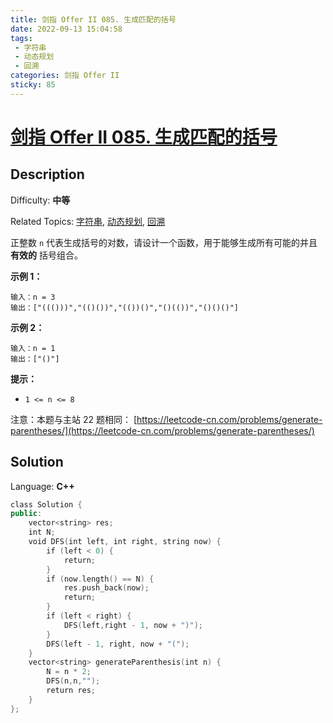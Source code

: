 ```yaml
---
title: 剑指 Offer II 085. 生成匹配的括号
date: 2022-09-13 15:04:58
tags:
 - 字符串
 - 动态规划
 - 回溯
categories: 剑指 Offer II
sticky: 85
---
```


# [剑指 Offer II 085\. 生成匹配的括号](https://leetcode.cn/problems/IDBivT/)

## Description

Difficulty: **中等**  

Related Topics: [字符串](https://leetcode.cn/tag/string/), [动态规划](https://leetcode.cn/tag/dynamic-programming/), [回溯](https://leetcode.cn/tag/backtracking/)


正整数 `n` 代表生成括号的对数，请设计一个函数，用于能够生成所有可能的并且 **有效的** 括号组合。

**示例 1：**

```
输入：n = 3
输出：["((()))","(()())","(())()","()(())","()()()"]
```

**示例 2：**

```
输入：n = 1
输出：["()"]
```

**提示：**

*   `1 <= n <= 8`

注意：本题与主站 22 题相同： [https://leetcode-cn.com/problems/generate-parentheses/](https://leetcode-cn.com/problems/generate-parentheses/)


## Solution

Language: **C++**

```c++
class Solution {
public:
    vector<string> res;
    int N;
    void DFS(int left, int right, string now) {
        if (left < 0) {
            return;
        }
        if (now.length() == N) {
            res.push_back(now);
            return;
        }
        if (left < right) {
            DFS(left,right - 1, now + ")");
        }
        DFS(left - 1, right, now + "(");
    }
    vector<string> generateParenthesis(int n) {
        N = n * 2;
        DFS(n,n,"");
        return res;
    }
};
```